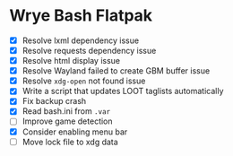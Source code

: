 # Wrye Bash Flatpak
- [x] Resolve lxml dependency issue
- [x] Resolve requests dependency issue
- [x] Resolve html display issue
- [x] Resolve Wayland failed to create GBM buffer issue
- [x] Resolve `xdg-open` not found issue
- [x] Write a script that updates LOOT taglists automatically
- [x] Fix backup crash
- [x] Read bash.ini from `.var`
- [ ] Improve game detection
- [x] Consider enabling menu bar
- [ ] Move lock file to xdg data
